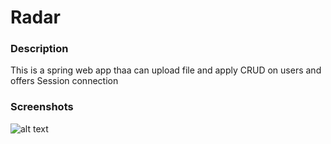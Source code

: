 <h1> Radar  </h1>


<h3> Description  </h3>

<p>
This is a spring web app thaa  can upload file and apply CRUD on users and offers Session connection 
</p>

<h3>Screenshots </h3>

![alt text](https://github.com/yassineaitmalek/studentRegistration/blob/master/student-registration.png?raw=true)

<br><br><br>
